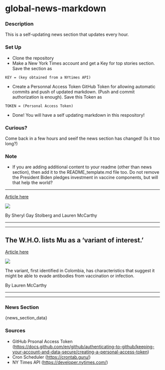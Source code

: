 # global-news-markdown

### Description 
This is a self-updating news section that updates every hour.

### Set Up 
* Clone the repository
* Make a New York Times account and get a Key for top stories section. Save the section as 
 ```
 KEY = (key obtained from a NYtimes API)
 ```
*  Create a Personnal Access Token GitHub Token for allowing automatic commits and push of updated markdown. (Push and commit authorization is enough). Save this Token as 
```
TOKEN = (Personal Access Token)
```
* Done! You will have a self updating markdown in this respository!

### Curious?
Come back in a few hours and seeif the news section has changed! (Is it too long?)

### Note
* If you are adding additional content to your readme (other than news section), then add it to the README_template.md file too. Do not remove the President Biden pledges investment in vaccine components, but will that help the world?
---------------------------------------------------------------------------------------

[Article here](https://www.nytimes.com/2021/09/03/world/president-biden-pledges-investment-in-vaccine-components-but-will-that-help-the-world.html)

[![](https://static01.nyt.com/images/2021/09/03/lens/03virus-briefing-biden-world-lede1/merlin_183998343_5d02ed28-ef9b-484d-9119-c42513d65537-superJumbo.jpg)](https://www.nytimes.com/2021/09/03/world/president-biden-pledges-investment-in-vaccine-components-but-will-that-help-the-world.html)

By Sheryl Gay Stolberg and Lauren McCarthy

* * *

* * *

The W.H.O. lists Mu as a ‘variant of interest.’
-----------------------------------------------

[Article here](https://www.nytimes.com/2021/09/02/world/americas/mu-variant-who.html)

[![](https://static01.nyt.com/images/2021/09/02/lens/02virus-briefing-mu-variant1/merlin_194073093_fab4e628-0b19-4d34-a7f1-881708a3d9aa-superJumbo.jpg)](https://www.nytimes.com/2021/09/02/world/americas/mu-variant-who.html)

The variant, first identified in Colombia, has characteristics that suggest it might be able to evade antibodies from vaccination or infection.

By Lauren McCarthy

* * *

* * *

### News Section 
{news_section_data}


### Sources 
* GitHub Prsonal Access Token (https://docs.github.com/en/github/authenticating-to-github/keeping-your-account-and-data-secure/creating-a-personal-access-token)
* Cron Scheduler (https://crontab.guru/)
* NY Times API (https://developer.nytimes.com/)

